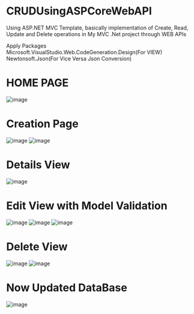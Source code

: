 # CRUDUsingASPCoreWebAPI

Using ASP.NET MVC Template, basically implementation of Create, Read, Update and Delete operations in My MVC .Net project through WEB APIs
<br/>

Apply Packages
<br/>
Microsoft.VisualStudio.Web.CodeGeneration.Design(For VIEW)
<br/>
Newtonsoft.Json(For Vice Versa Json Conversion)

# HOME PAGE
![image](https://github.com/user-attachments/assets/9585b361-0916-47c8-9353-a0050b40afc7)

# Creation Page
![image](https://github.com/user-attachments/assets/34ba66c8-c76b-4e71-859a-0f14da9aeb47)
![image](https://github.com/user-attachments/assets/7824fbf4-dc27-46cf-9a6d-acece76de87f)

# Details View
![image](https://github.com/user-attachments/assets/dd0704b6-72ee-43b7-bcf9-b26452fa8f13)

# Edit View with Model Validation
![image](https://github.com/user-attachments/assets/06dfc791-b6d2-4d57-bdcb-d1927becd784)
![image](https://github.com/user-attachments/assets/06d5372f-0d51-45f4-9efb-674becc5ffc8)
![image](https://github.com/user-attachments/assets/36868ca4-b93d-48d8-ba48-8cb3595bf828)

# Delete View
![image](https://github.com/user-attachments/assets/5640cfaa-2f56-4df3-b3ed-065ec64db6a4)
![image](https://github.com/user-attachments/assets/4d429e9c-fee8-404b-bde7-c679e40b35fd)

# Now Updated DataBase
![image](https://github.com/user-attachments/assets/fa9bd025-94b8-4107-8f8d-9c6dfbebd678)









